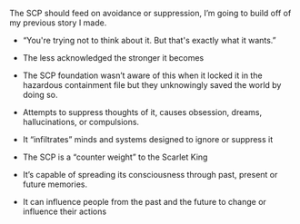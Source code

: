 
The SCP should feed on avoidance or suppression, I’m going to build off of my previous story I made.

- “You're trying not to think about it. But that's exactly what it wants.”
    
- The less acknowledged the stronger it becomes
    

- The SCP foundation wasn’t aware of this when it locked it in the hazardous containment file but they unknowingly saved the world by doing so.
    

- Attempts to suppress thoughts of it, causes obsession, dreams, hallucinations, or compulsions.
    
- It “infiltrates” minds and systems designed to ignore or suppress it
    
- The SCP is a “counter weight” to the Scarlet King
    
- It’s capable of spreading its consciousness through past, present or future memories.
    
- It can influence people from the past and the future to change or influence their actions
    